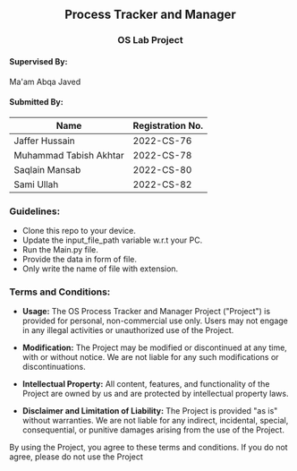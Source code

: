 
<div align="center">
<h2> Process Tracker and Manager </h2>
<h3> OS Lab Project </h3>
</div>

#### Supervised By:
Ma'am Abqa Javed

#### Submitted By:
| Name                 | Registration No.          |
|----------------------|-------------|
| Jaffer Hussain       | 2022-CS-76  |
| Muhammad Tabish Akhtar   | 2022-CS-78  |
| Saqlain Mansab       | 2022-CS-80  |
| Sami Ullah           | 2022-CS-82  |


### Guidelines:
- Clone this repo to your device.
- Update the input_file_path variable w.r.t your PC.
- Run the Main.py file.
- Provide the data in form of file.
- Only write the name of file with extension.

### Terms and Conditions:
- **Usage:** The OS Process Tracker and Manager Project ("Project") is provided for personal, non-commercial use only. Users may not engage in any illegal activities or unauthorized use of the Project.

- **Modification:** The Project may be modified or discontinued at any time, with or without notice. We are not liable for any such modifications or discontinuations.

- **Intellectual Property:** All content, features, and functionality of the Project are owned by us and are protected by intellectual property laws.

- **Disclaimer and Limitation of Liability:** The Project is provided "as is" without warranties. We are not liable for any indirect, incidental, special, consequential, or punitive damages arising from the use of the Project.

By using the Project, you agree to these terms and conditions. If you do not agree, please do not use the Project

